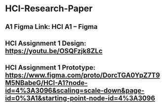 # HCI-Research-Paper

## A1 Figma Link: HCI A1 – Figma

## HCI Assignment 1 Design: https://youtu.be/OSQFzjk8ZLc

## HCI Assignment 1 Prototype: https://www.figma.com/proto/DorcTGA0YpZ7T9M5NBabeG/HCI-A1?node-id=4%3A3096&scaling=scale-down&page-id=0%3A1&starting-point-node-id=4%3A3096
